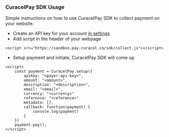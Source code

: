 ### CuracelPay SDK Usage

Simple instructions on how to use CuracelPay SDK to collect payment on your website.

- Create an API key for your account [in settings](https://sandbox.pay.curacel.co/settings)
- Add script in the header of your webpage

```
<script src="https://sandbox.pay.curacel.co/sdk/collect.js"></script>
```

- Setup payment and initiate, CuracelPay SDK will come up

```
<script>
    const payment = CuracelPay.setup({
        apiKey: "<payer-api-key>",
        amount: "<amount>",
        description: "<description>",
        email: "<email>",
        currency: "<currency>"
        reference: "<reference>"
        metadata: [],
        callback: function(payment) {
            console.log(payment)
        }
    })
    payment.pay();
</script>
```
